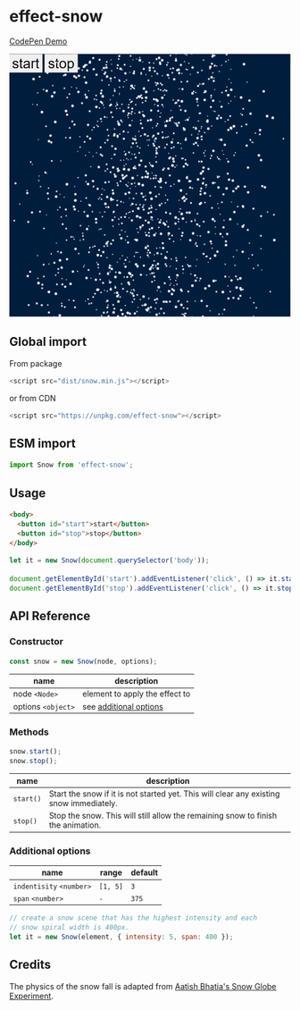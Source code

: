 # effect-snow
[CodePen Demo](https://codepen.io/zhua/full/eYdEdjV)

![Snow falling](demo.JPG)

## Global import
From package
```js
<script src="dist/snow.min.js"></script>
```

or from CDN
```js
<script src="https://unpkg.com/effect-snow"></script>
```
## ESM import
```js
import Snow from 'effect-snow';
```

## Usage
```html
<body>
  <button id="start">start</button>
  <button id="stop">stop</button>
</body>
```
```js
let it = new Snow(document.querySelector('body'));

document.getElementById('start').addEventListener('click', () => it.start());
document.getElementById('stop').addEventListener('click', () => it.stop());
```

## API Reference
### Constructor
```js
const snow = new Snow(node, options);
```
|name|description|
|---|---|
|node `<Node>`| element to apply the effect to|
|options `<object>`| see [additional options](#additional-options)|

### Methods
```js
snow.start();
snow.stop();
```
|name|description|
|---|---|
|`start()`|Start the snow if it is not started yet. This will clear any existing snow immediately.|
|`stop()`|Stop the snow. This will still allow the remaining snow to finish the animation.|

### Additional options

|name|range|default|
|---|---|---|
|`indentisity` `<number>`|`[1, 5]`| `3`|
|`span` `<number>`|`-`| `375`|

```js
// create a snow scene that has the highest intensity and each
// snow spiral width is 400px.
let it = new Snow(element, { intensity: 5, span: 400 });
```

## Credits
The physics of the snow fall is adapted from [Aatish Bhatia's Snow Globe Experiment](https://aatishb.com/experiments/snowglobe/).
